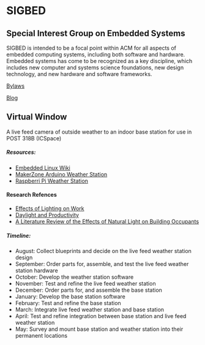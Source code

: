 # SIGBED
## Special Interest Group on Embedded Systems

SIGBED is intended to be a focal point within ACM for all aspects of embedded computing systems, including both software and hardware. Embedded systems has come to be recognized as a key discipline, which includes new computer and systems science foundations, new design technology, and new hardware and software frameworks.

[Bylaws](https://www.acm.org/sigs/bylaws-contents/bed_bylaws/ "Bylaws")

[Blog](sigbed.blogspot.com "Blog")

## Virtual Window
A live feed camera of outside weather to an indoor base station for use in POST 318B (ICSpace)

##### Resources:
 * [Embedded Linux Wiki](http://elinux.org/Main_Page "Embedded Linux")
 * [MakerZone Arduino Weather Station](http://makerzone.mathworks.com/resources/arduino/weather-station-data-analysis/ "Weather Station")
 * [Raspberri Pi Weather Station](http://www.raspberryweather.com/necessary-parts/ "Pi Weather Station")

#### Research Refences
 * [Effects of Lighting on Work](http://www.andrewjensen.net/how-office-lighting-affects-productivity/ "Effects of Lighting")
 * [Daylight and Productivity](http://www.thespaceplace.net/articles/hobstetter200703.php "Daylight Effects")
 * [A Literature Review of the Effects of Natural Light on Building Occupants](http://www.nrel.gov/docs/fy02osti/30769.pdf "Natural Light Effects")

##### Timeline:
 * August: Collect blueprints and decide on the live feed weather station design
 * September: Order parts for, assemble, and test the live feed weather station hardware
 * October: Develop the weather station software
 * November: Test and refine the live feed weather station
 * December: Order parts for, and assemble the base station
 * January: Develop the base station software
 * February: Test and refine the base station
 * March: Integrate live feed weather station and base station
 * April: Test and refine integration between base station and live feed weather station
 * May: Survey and mount base station and weather station into their permanent locations
